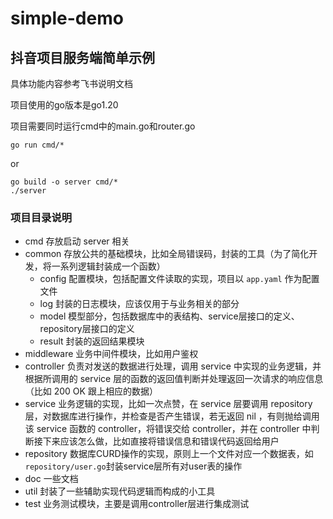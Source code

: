 # simple-demo

## 抖音项目服务端简单示例

具体功能内容参考飞书说明文档

项目使用的go版本是go1.20

项目需要同时运行cmd中的main.go和router.go

```shell
go run cmd/*
```
or
```shell
go build -o server cmd/*
./server
```

### 项目目录说明
- cmd 存放启动 server 相关
- common 存放公共的基础模块，比如全局错误码，封装的工具（为了简化开发，将一系列逻辑封装成一个函数）
    - config 配置模块，包括配置文件读取的实现，项目以 `app.yaml` 作为配置文件
    - log 封装的日志模块，应该仅用于与业务相关的部分
    - model 模型部分，包括数据库中的表结构、service层接口的定义、repository层接口的定义
    - result 封装的返回结果模块
- middleware 业务中间件模块，比如用户鉴权
- controller 负责对发送的数据进行处理，调用 service 中实现的业务逻辑，并根据所调用的 service 层的函数的返回值判断并处理返回一次请求的响应信息（比如 200 OK 跟上相应的数据）
- service 业务逻辑的实现，比如一次点赞，在 service 层要调用 repository 层，对数据库进行操作，并检查是否产生错误，若无返回 nil ，有则抛给调用该 service 函数的 controller，将错误交给 controller，并在 controller 中判断接下来应该怎么做，比如直接将错误信息和错误代码返回给用户
- repository 数据库CURD操作的实现，原则上一个文件对应一个数据表，如`repository/user.go`封装service层所有对user表的操作
- doc 一些文档
- util 封装了一些辅助实现代码逻辑而构成的小工具
- test 业务测试模块，主要是调用controller层进行集成测试
